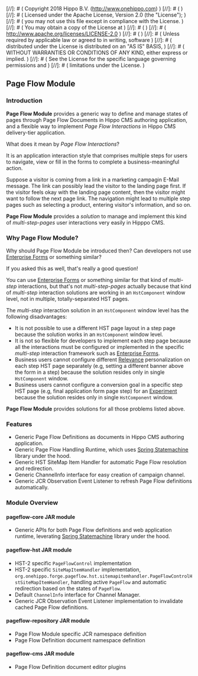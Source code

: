 
[//]: # (  Copyright 2018 Hippo B.V. (http://www.onehippo.com)  )
[//]: # (  )
[//]: # (  Licensed under the Apache License, Version 2.0 (the "License");  )
[//]: # (  you may not use this file except in compliance with the License.  )
[//]: # (  You may obtain a copy of the License at  )
[//]: # (  )
[//]: # (       http://www.apache.org/licenses/LICENSE-2.0  )
[//]: # (  )
[//]: # (  Unless required by applicable law or agreed to in writing, software  )
[//]: # (  distributed under the License is distributed on an "AS IS" BASIS,  )
[//]: # (  WITHOUT WARRANTIES OR CONDITIONS OF ANY KIND, either express or implied.  )
[//]: # (  See the License for the specific language governing permissions and  )
[//]: # (  limitations under the License.  )

## Page Flow Module

### Introduction

**Page Flow Module** provides a generic way to define and manage states of pages through Page Flow Documents
in Hippo CMS authoring application, and a flexible way to implement *Page Flow Interactions* in Hippo CMS delivery-tier
application.

What does it mean by *Page Flow Interactions*?

It is an application interaction style that comprises multiple steps for users to navigate, view or fill in the forms
to complete a business-meaningful action.

Suppose a visitor is coming from a link in a marketing campagin E-Mail message. The link can possibly lead the visitor
to the landing page first. If the visitor feels okay with the landing page content, then the visitor might want to
follow the next page link. The navigation might lead to multiple step pages such as selecting a product, entering
visitor's information, and so on.

**Page Flow Module** provides a *solution* to manage and implement this kind of *multi-step-pages* user interactions
very easily in Hipppo CMS.

### Why Page Flow Module?

Why should Page Flow Module be introduced then? Can developers not use
[Enterprise Forms](https://www.onehippo.org/library/enterprise/enterprise-features/enterprise-forms/enterprise-forms.html)
or something similar?

If you asked this as well, that's really a good question!

You can use [Enterprise Forms](https://www.onehippo.org/library/enterprise/enterprise-features/enterprise-forms/enterprise-forms.html)
or something similar for that kind of *multi-step* interactions, but that's not *multi-step-pages* actually
because that kind of *multi-step* interaction solutions are working in an ```HstComponent``` window level,
not in multiple, totally-separated HST pages.

The *multi-step* interaction solution in an ```HstComponent``` window level has the following disadvantages:

- It is not possible to use a different HST page layout in a step page because the solution works in an ```HstComponent``` window level.
- It is not so flexible for developers to implement each step page because all the interactions must be configured or implemented
in the specific *multi-step* interaction framework such as [Enterprise Forms](https://www.onehippo.org/library/enterprise/enterprise-features/enterprise-forms/enterprise-forms.html).
- Business users cannot configure different
[Relevance](https://www.onehippo.org/library/enterprise/enterprise-features/targeting/targeting.html)
personalization on each step HST page separately (e.g, setting a different banner above the form in a step)
because the solution resides only in single ```HstComponent``` window.
- Business users cannot configure a conversion goal in a specific step HST page (e.g, final application form page step)
for an [Experiment](https://www.onehippo.org/library/end-user-manual/experiments/experiments.html)
because the solution resides only in single ```HstComponent``` window.

**Page Flow Module** provides solutions for all those problems listed above.

### Features

- Generic Page Flow Definitions as documents in Hippo CMS authoring application.
- Generic Page Flow Handling Runtime, which uses [Spring Statemachine](https://projects.spring.io/spring-statemachine/) library under the hood.
- Generic HST SiteMap Item Handler for automatic Page Flow resolution and redirection.
- Generic ChannelInfo interface for easy creation of campaign channel.
- Generic JCR Observation Event Listener to refresh Page Flow definitions automatically.

### Module Overview

#### **pageflow-core** JAR module

- Generic APIs for both Page Flow definitions and web application runtime,
  leverating [Spring Statemachine](https://projects.spring.io/spring-statemachine/) library under the hood.

#### **pageflow-hst** JAR module

- HST-2 specific ```PageFlowControl``` implementation
- HST-2 specific ```SiteMapItemHandler``` implementation,
```org.onehippo.forge.pageflow.hst.sitemapitemhandler.PageFlowControlHstSiteMapItemHandler```,
handling active ```PageFlow``` and automatic redirection based on the states of ```PageFlow```.
- Default ```ChannelInfo``` interface for Channel Manager.
- Generic JCR Observation Event Listener implementation to invalidate cached Page Flow definitions.

#### **pageflow-repository** JAR module

- Page Flow Module specific JCR namespace definition
- Page Flow Definition document namespace definition

#### **pageflow-cms** JAR module

- Page Flow Definition document editor plugins
